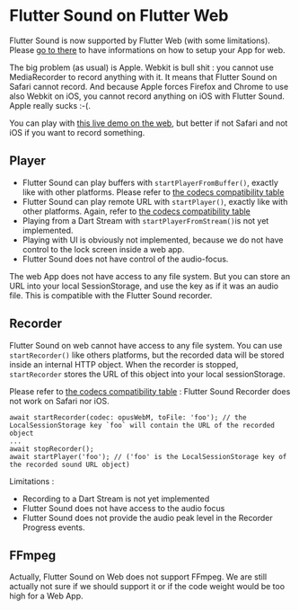 # Flutter Sound on Flutter Web

Flutter Sound is now supported by Flutter Web \(with some limitations\). Please [go to there](install.md#flutter-web) to have informations on how to setup your App for web.

The big problem \(as usual\) is Apple. Webkit is bull shit : you cannot use MediaRecorder to record anything with it. It means that Flutter Sound on Safari cannot record. And because Apple forces Firefox and Chrome to use also Webkit on iOS, you cannot record anything on iOS with Flutter Sound. Apple really sucks :-\(.

You can play with [this live demo on the web](https://www.canardoux.space/tau/flutter_sound_example), but better if not Safari and not iOS if you want to record something.

## Player

* Flutter Sound can play buffers with `startPlayerFromBuffer()`, exactly like with other platforms. Please refer to [the codecs compatibility table](https://github.com/Canardoux/tau/tree/ab6254eb17d09bbefb8ef9469f7e46577f61563a/doc/tau/codec/README.md#flutter-sound-codecs)
* Flutter Sound can play remote URL with `startPlayer()`, exactly like with other platforms. Again, refer to [the codecs compatibility table](https://github.com/Canardoux/tau/tree/ab6254eb17d09bbefb8ef9469f7e46577f61563a/doc/tau/codec/README.md#flutter-sound-codecs)
* Playing from a Dart Stream with `startPlayerFromStream()`is not yet implemented.
* Playing with UI is obviously not implemented, because we do not have control to the lock screen inside a web app.
* Flutter Sound does not have control of the audio-focus.

The web App does not have access to any file system. But you can store an URL into your local SessionStorage, and use the key as if it was an audio file. This is compatible with the Flutter Sound recorder.

## Recorder

Flutter Sound on web cannot have access to any file system. You can use `startRecorder()` like others platforms, but the recorded data will be stored inside an internal HTTP object. When the recorder is stopped, `startRecorder` stores the URL of this object into your local sessionStorage.

Please refer to [the codecs compatibility table](https://github.com/Canardoux/tau/tree/ab6254eb17d09bbefb8ef9469f7e46577f61563a/doc/tau/codec/README.md#flutter-sound-codecs) : Flutter Sound Recorder does not work on Safari nor iOS.

```text
await startRecorder(codec: opusWebM, toFile: 'foo'); // the LocalSessionStorage key `foo` will contain the URL of the recorded object
...
await stopRecorder();
await startPlayer('foo'); // ('foo' is the LocalSessionStorage key of the recorded sound URL object)
```

Limitations :

* Recording to a Dart Stream is not yet implemented
* Flutter Sound does not have access to the audio focus
* Flutter Sound does not provide the audio peak level in the Recorder Progress events.

## FFmpeg

Actually, Flutter Sound on Web does not support FFmpeg. We are still actually not sure if we should support it or if the code weight would be too high for a Web App.

